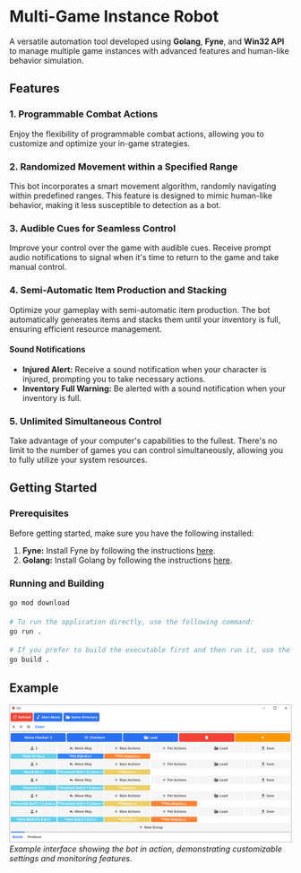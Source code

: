 # Multi-Game Instance Robot

A versatile automation tool developed using **Golang**, **Fyne**, and **Win32 API** to manage multiple game instances with advanced features and human-like behavior simulation.


## Features  

### 1. Programmable Combat Actions  
Enjoy the flexibility of programmable combat actions, allowing you to customize and optimize your in-game strategies.  

### 2. Randomized Movement within a Specified Range  
This bot incorporates a smart movement algorithm, randomly navigating within predefined ranges. This feature is designed to mimic human-like behavior, making it less susceptible to detection as a bot.  

### 3. Audible Cues for Seamless Control  
Improve your control over the game with audible cues. Receive prompt audio notifications to signal when it's time to return to the game and take manual control.  

### 4. Semi-Automatic Item Production and Stacking  
Optimize your gameplay with semi-automatic item production. The bot automatically generates items and stacks them until your inventory is full, ensuring efficient resource management.  

#### Sound Notifications  
- **Injured Alert:** Receive a sound notification when your character is injured, prompting you to take necessary actions.  
- **Inventory Full Warning:** Be alerted with a sound notification when your inventory is full.  

### 5. Unlimited Simultaneous Control  
Take advantage of your computer's capabilities to the fullest. There's no limit to the number of games you can control simultaneously, allowing you to fully utilize your system resources.  


## Getting Started  

### Prerequisites  
Before getting started, make sure you have the following installed:  
1. **Fyne:** Install Fyne by following the instructions [here](https://developer.fyne.io/started/).  
2. **Golang:** Install Golang by following the instructions [here](https://go.dev/doc/install).  

### Running and Building  
```bash
go mod download

# To run the application directly, use the following command:
go run .

# If you prefer to build the executable first and then run it, use the following commands:
go build .
```

## Example
![alt text](https://github.com/g70245/cg/blob/main/example.png?raw=true)  
*Example interface showing the bot in action, demonstrating customizable settings and monitoring features.*
